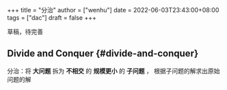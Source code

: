 +++
title = "分治"
author = ["wenhu"]
date = 2022-06-03T23:43:00+08:00
tags = ["dac"]
draft = false
+++

草稿，待完善


## Divide and Conquer {#divide-and-conquer}

分治：将 **大问题** 拆为 **不相交** 的 **规模更小** 的 **子问题** ， 根据子问题的解求出原始问题的解
